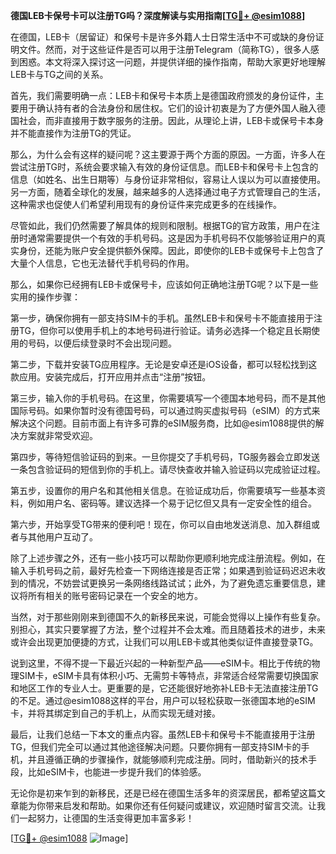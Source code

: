 **德国LEB卡保号卡可以注册TG吗？深度解读与实用指南[[TG💪+ @esim1088](https://t.me/s/esim1088)]**

在德国，LEB卡（居留证）和保号卡是许多外籍人士日常生活中不可或缺的身份证明文件。然而，对于这些证件是否可以用于注册Telegram（简称TG），很多人感到困惑。本文将深入探讨这一问题，并提供详细的操作指南，帮助大家更好地理解LEB卡与TG之间的关系。

首先，我们需要明确一点：LEB卡和保号卡本质上是德国政府颁发的身份证件，主要用于确认持有者的合法身份和居住权。它们的设计初衷是为了方便外国人融入德国社会，而非直接用于数字服务的注册。因此，从理论上讲，LEB卡或保号卡本身并不能直接作为注册TG的凭证。

那么，为什么会有这样的疑问呢？这主要源于两个方面的原因。一方面，许多人在尝试注册TG时，系统会要求输入有效的身份证信息。而LEB卡和保号卡上包含的信息（如姓名、出生日期等）与身份证非常相似，容易让人误以为可以直接使用。另一方面，随着全球化的发展，越来越多的人选择通过电子方式管理自己的生活，这种需求也促使人们希望利用现有的身份证件来完成更多的在线操作。

尽管如此，我们仍然需要了解具体的规则和限制。根据TG的官方政策，用户在注册时通常需要提供一个有效的手机号码。这是因为手机号码不仅能够验证用户的真实身份，还能为账户安全提供额外保障。因此，即使你的LEB卡或保号卡上包含了大量个人信息，它也无法替代手机号码的作用。

那么，如果你已经拥有LEB卡或保号卡，应该如何正确地注册TG呢？以下是一些实用的操作步骤：

第一步，确保你拥有一部支持SIM卡的手机。虽然LEB卡和保号卡不能直接用于注册TG，但你可以使用手机上的本地号码进行验证。请务必选择一个稳定且长期使用的号码，以便后续登录时不会出现问题。

第二步，下载并安装TG应用程序。无论是安卓还是iOS设备，都可以轻松找到这款应用。安装完成后，打开应用并点击“注册”按钮。

第三步，输入你的手机号码。在这里，你需要填写一个德国本地号码，而不是其他国际号码。如果你暂时没有德国号码，可以通过购买虚拟号码（eSIM）的方式来解决这个问题。目前市面上有许多可靠的eSIM服务商，比如@esim1088提供的解决方案就非常受欢迎。

第四步，等待短信验证码的到来。一旦你提交了手机号码，TG服务器会立即发送一条包含验证码的短信到你的手机上。请尽快查收并输入验证码以完成验证过程。

第五步，设置你的用户名和其他相关信息。在验证成功后，你需要填写一些基本资料，例如用户名、密码等。建议选择一个易于记忆但又具有一定安全性的组合。

第六步，开始享受TG带来的便利吧！现在，你可以自由地发送消息、加入群组或者与其他用户互动了。

除了上述步骤之外，还有一些小技巧可以帮助你更顺利地完成注册流程。例如，在输入手机号码之前，最好先检查一下网络连接是否正常；如果遇到验证码迟迟未收到的情况，不妨尝试更换另一条网络线路试试；此外，为了避免遗忘重要信息，建议将所有相关的账号密码记录在一个安全的地方。

当然，对于那些刚刚来到德国不久的新移民来说，可能会觉得以上操作有些复杂。别担心，其实只要掌握了方法，整个过程并不会太难。而且随着技术的进步，未来或许会出现更加便捷的方式，让我们可以用LEB卡或其他类似证件直接登录TG。

说到这里，不得不提一下最近兴起的一种新型产品——eSIM卡。相比于传统的物理SIM卡，eSIM卡具有体积小巧、无需剪卡等特点，非常适合经常需要切换国家和地区工作的专业人士。更重要的是，它还能很好地弥补LEB卡无法直接注册TG的不足。通过@esim1088这样的平台，用户可以轻松获取一张德国本地的eSIM卡，并将其绑定到自己的手机上，从而实现无缝对接。

最后，让我们总结一下本文的重点内容。虽然LEB卡和保号卡不能直接用于注册TG，但我们完全可以通过其他途径解决问题。只要你拥有一部支持SIM卡的手机，并且遵循正确的步骤操作，就能够顺利完成注册。同时，借助新兴的技术手段，比如eSIM卡，也能进一步提升我们的体验感。

无论你是初来乍到的新移民，还是已经在德国生活多年的资深居民，都希望这篇文章能为你带来启发和帮助。如果你还有任何疑问或建议，欢迎随时留言交流。让我们一起努力，让德国的生活变得更加丰富多彩！

[[TG💪+ @esim1088](https://t.me/s/esim1088) ![Image](https://i.postimg.cc/4NQfJmqS/Snipaste-2025-05-13-00-14-12.png)]